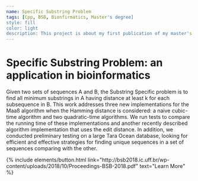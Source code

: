 ```yaml
---
name: Specific Substring Problem
tags: [Cpp, BSB, Bionfirmatics, Master's degree]
style: fill
color: light
description: This project is about my first publication of my master's degree on BSB.
---
```


# Specific Substring Problem: an application in bioinformatics

Given two sets of sequences A and B, the Substring Specific problem is to find all minimum substrings in A having distance at least k for each subsequence in B. This work addresses three new implementations for the Maaß algorithm when the Hamming distance is considered: a naive cubic-time algorithm and two quadratic-time algorithms. We run tests to compare the running time of these implementations and another recently described algorithm implementation that uses the edit distance. In addition, we conducted preliminary testing on a large Tara Ocean database, looking for efficient and effective strategies for finding unique sequences in a set of sequences comparing with the other.

<p class="text-center">
{% include elements/button.html link="http://bsb2018.ic.uff.br/wp-content/uploads/2018/10/Proceedings-BSB-2018.pdf" text="Learn More" %}
</p>
